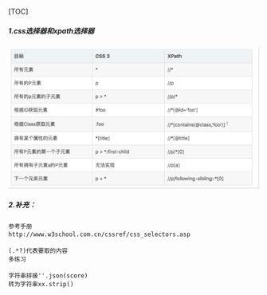 [TOC]

##### 1.css选择器和xpath选择器


![45](../../../image/45.png)

##### 2.补充：

```
参考手册
http://www.w3school.com.cn/cssref/css_selectors.asp

(.*?)代表要取的内容
多练习

字符串拼接''.json(score)
转为字符串xx.strip()

```

